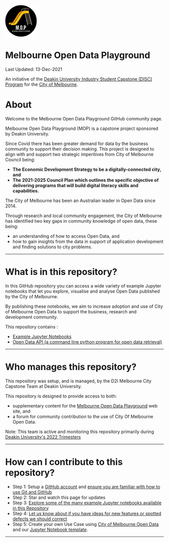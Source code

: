 <img src="/images/mop-black.png" alt="drawing" width="100"/>

**Melbourne Open Data Playground**
==================================
Last Updated: 13-Dec-2021

An initiative of the [Deakin University Industry Student Capstone (DISC) Program](https://www.discprojects.com/) for the [City of Melbourne](https://data.melbourne.vic.gov.au/).

# About

Welcome to the Melbourne Open Data Playground GitHub community page.

Melbourne Open Data Playground (MOP) is a capstone project sponsored by Deakin University.

Since Covid there has been greater demand for data by the business community to support their decision making. This project is designed to align with and support two strategic imperitives from City of Melbourne Council being:

- **The Economic Development Strategy to be a digitally-connected city, and**
- **The 2021-2025 Council Plan which outlines the specific objective of delivering programs that will build digital literacy skills and capabilities.**

The City of Melbourne has been an Australian leader in Open Data since 2014.

Through research and local community engagement, the City of Melbourne has identified two key gaps in community knowledge of open data, these being:
- an understanding of how to access Open Data, and
- how to gain insights from the data in support of application development and finding solutions to city problems.

---


What is in this repository?
=====
In this GitHub repository you can access a wide variety of example Jupyter notebooks that let you explore, visualise and analyse Open Data published by the City of Melbourne.

By publishing these notebooks, we aim to increase adoption and use of City of Melbourne Open Data to support the business, research and development community. 

This repository contains :
- [Example Jupyter Notebooks](example_notebooks/)
- [Open Data API (a command line python program for open data retrieval)](opendataapi/)

---

Who manages this repository?
=====

This repository was setup, and is managed, by the D2I Melbourne City Capstone Team at Deakin University.

This repository is designed to provide access to both:
- supplementary content for the [Melbourne Open Data Playground](https://6pdglgxshl.execute-api.ap-southeast-2.amazonaws.com/Prod/) web site, and
- a forum for community contribution to the use of City Of Melbourne Open Data.

Note: This team is active and monitoring this repository primarily during [Deakin University's 2022 Trimesters](https://www.deakin.edu.au/students/enrolment-fees-and-money/university-handbook/2022-handbook/2022-trimester-dates) 

---

How can I contribute to this repository?
=====

* Step 1: Setup a [GitHub account](https://github.com/signup) and [ensure you are familiar with how to use Git and GitHub](https://lab.github.com/)
* Step 2: Star and watch this page for updates
* Step 3: [Explore some of the many example Jupyter notebooks available in this Repository](https://github.com/D2I-Melbourne/MOP/tree/master/example_notebooks)
* Step 4: [Let us know about if you have ideas for new features or spotted defects we should correct](https://github.com/D2I-Melbourne/MOP/issues)
* Step 5: Create your own Use Case using [City of Melbourne Open Data](https://data.melbourne.vic.gov.au/) and our [Jupyter Notebook template](https://github.com/D2I-Melbourne/MOP/blob/master/example_notebooks/usecases/usecase-TEMPLATE.ipynb).


---

